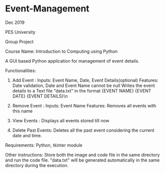 # Event-Management
Dec 2019

PES University

Group Project

Course Name: Introduction to Computing using Python

A GUI based Python application for management of event details.

Functionalities:
1. Add Event :
  Inputs: Event Name, Date, Event Details(optional)
  Features: Date validation, Date and Event Name cannot be null
  Writes the event details to a Text file "data.txt" in the format {EVENT NAME} {EVENT DATE} {EVENT DETAILS}\n
  
2. Remove Event :
  Inputs: Event Name
  Features: Removes all events with this name
  
3. View Events :
  Displays all events stored till now

4. Delete Past Events:
  Deletes all the past event considering the current date and time.
  
Requirements:
Python, tkinter module

Other instructions:
Store both the image and code file in the same directory and run the code file.
"data.txt" will be generated automatically in the same directory during the execution.
